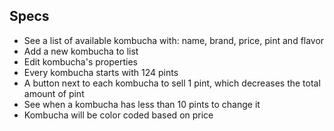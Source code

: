 ## Specs
* See a list of available kombucha with: name, brand, price, pint and flavor
* Add a new kombucha to list
* Edit kombucha's properties
* Every kombucha starts with 124 pints
* A button next to each kombucha to sell 1 pint, which decreases the total amount of pint
* See when a kombucha has less than 10 pints to change it
* Kombucha will be color coded based on price
